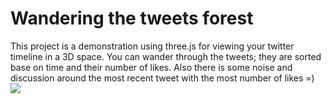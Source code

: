 # Wandering the tweets forest
This project is a demonstration using three.js for viewing your twitter timeline in a 3D space. You can wander through the tweets; they are sorted base on time and their number of likes. Also there is some noise and discussion around the most recent tweet with the most number of likes =)
![](https://bahman.me/media/tweets_forest.png)

